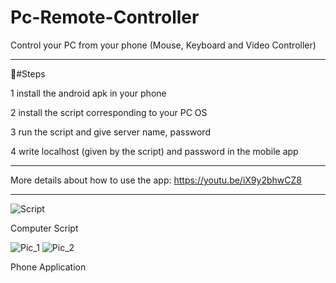 # Pc-Remote-Controller

Control your PC from your phone (Mouse, Keyboard and Video Controller)


--------------------------------------
#ٍSteps

1 install the android apk in your phone

2 install the script corresponding to your PC OS

3 run the script and 
give server name, password

4 write localhost (given by the script) and password in the mobile app 

-----------------------------------------
More details about how to use the app: https://youtu.be/iX9y2bhwCZ8

---------------------------------------
![Script](https://user-images.githubusercontent.com/55954393/159729381-91e2f3fe-30a7-47d5-a972-fa36bfd70ad6.png)

Computer Script

![Pic_1](https://user-images.githubusercontent.com/55954393/159729482-9d17804e-6115-4044-97de-2aae5419ebaf.png)
![Pic_2](https://user-images.githubusercontent.com/55954393/159729554-5d56e863-4293-4842-9ce6-b727d1c68c72.png)

Phone Application


